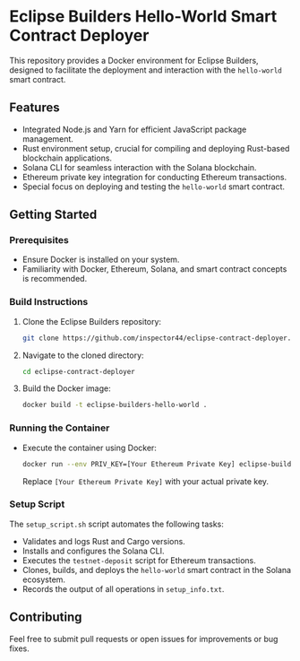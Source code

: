 # Eclipse Builders Hello-World Smart Contract Deployer

This repository provides a Docker environment for Eclipse Builders, designed to facilitate the deployment and interaction with the `hello-world` smart contract.

## Features

- Integrated Node.js and Yarn for efficient JavaScript package management.
- Rust environment setup, crucial for compiling and deploying Rust-based blockchain applications.
- Solana CLI for seamless interaction with the Solana blockchain.
- Ethereum private key integration for conducting Ethereum transactions.
- Special focus on deploying and testing the `hello-world` smart contract.

## Getting Started

### Prerequisites

- Ensure Docker is installed on your system.
- Familiarity with Docker, Ethereum, Solana, and smart contract concepts is recommended.

### Build Instructions

1. Clone the Eclipse Builders repository:

    ```bash
    git clone https://github.com/inspector44/eclipse-contract-deployer.git
    ```

2. Navigate to the cloned directory:

    ```bash
    cd eclipse-contract-deployer
    ```

3. Build the Docker image:

    ```bash
    docker build -t eclipse-builders-hello-world .
    ```

### Running the Container

- Execute the container using Docker:

    ```bash
    docker run --env PRIV_KEY=[Your Ethereum Private Key] eclipse-builders-hello-world
    ```

    Replace `[Your Ethereum Private Key]` with your actual private key.

### Setup Script

The `setup_script.sh` script automates the following tasks:

- Validates and logs Rust and Cargo versions.
- Installs and configures the Solana CLI.
- Executes the `testnet-deposit` script for Ethereum transactions.
- Clones, builds, and deploys the `hello-world` smart contract in the Solana ecosystem.
- Records the output of all operations in `setup_info.txt`.

## Contributing

Feel free to submit pull requests or open issues for improvements or bug fixes.

